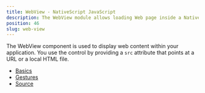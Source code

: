 ```yaml
---
title: WebView - NativeScript JavaScript
description: The WebView module allows loading Web page inside a NativeScript application or displaying static HTML content with rich CSS. The component can be used for more advanced scenarios and for displaying dynamic HTML content.
position: 46
slug: web-view
---
```

The WebView component is used to display web content within your application. You use the control by providing a `src` attribute that points at a URL or a local HTML file.

<snippet id='webview-require'/>

* [Basics](#basics)
* [Gestures](#gestures)
* [Source](#source-load)
